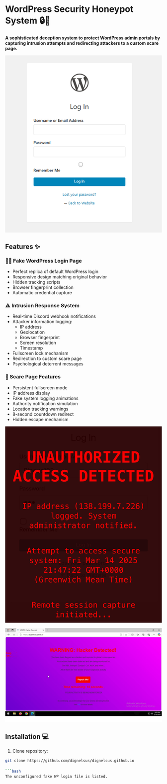 # WordPress Security Honeypot System 🔒🚨

**A sophisticated deception system to protect WordPress admin portals by capturing intrusion attempts and redirecting attackers to a custom scare page.**

![Honeypot System Demo](fakeWPlogin.png)

## Features ✨

### 🕵️‍♂️ Fake WordPress Login Page
- Perfect replica of default WordPress login
- Responsive design matching original behavior
- Hidden tracking scripts
- Browser fingerprint collection
- Automatic credential capture

### ⚠️ Intrusion Response System
- Real-time Discord webhook notifications
- Attacker information logging:
  - IP address
  - Geolocation
  - Browser fingerprint
  - Screen resolution
  - Timestamp
- Fullscreen lock mechanism
- Redirection to custom scare page
- Psychological deterrent messages

### 🚨 Scare Page Features
- Persistent fullscreen mode
- IP address display
- Fake system logging animations
- Authority notification simulation
- Location tracking warnings
- 8-second countdown redirect
- Hidden escape mechanism

![Honeypot System Demo](fakeWPloginDetected.png)

![Honeypot System Demo](detectedPage.png)


## Installation 💻

1. Clone repository:
```bash
git clone https://github.com/dignelsus/dignelsus.github.io

```bash
The unconfigured fake WP login file is listed.
